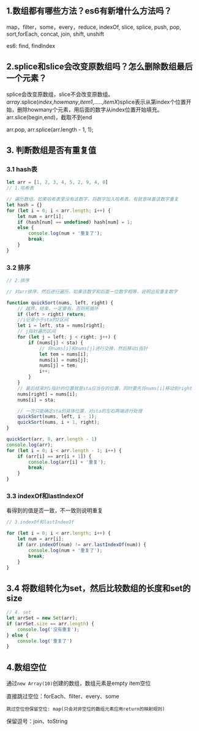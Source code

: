 ## 1.数组都有哪些方法？es6有新增什么方法吗？

map，filter，some，every，reduce, indexOf, slice, splice, push, pop, sort,forEach, concat, join, shift, unshift



es6: find, findIndex



## 2.splice和slice会改变原数组吗？怎么删除数组最后一个元素？

splice会改变原数组，slice不会改变原数组。*array*.splice(*index*,*howmany*,*item1*,.....,*itemX*)splice表示从第index个位置开始，删除howmany个元素，用后面的数字从index位置开始填充。arr.slice(begin,end)，截取不到end



arr.pop, arr.splice(arr.length - 1, 1);



## 3. 判断数组是否有重复值

### 3.1 hash表

``` javascript
let arr = [1, 2, 3, 4, 5, 2, 9, 4, 0]
// 1.哈希表

// 遍历数组，如果哈希表里没有该数字，将数字加入哈希表。有就意味着该数字重复
let hash = {}
for (let i = 0; i < arr.length; i++) {
    let num = arr[i];
    if (hash[num] == undefined) hash[num] = 1;
    else {
        console.log(num + '重复了');
        break;
    }
}
```

### 3.2 排序

``` javascript
// 2.排序

// 对arr排序，然后进行遍历，如果该数字和后面一位数字相等，说明出现重复数字

function quickSort(nums, left, right) {
    // 越界，结束，一定要有，否则死循环
    if (left > right) return;
    //i记录小于sta的2区间
    let i = left, sta = nums[right];
    // j指针遍历区间
    for (let j = left; j < right; j++) {
        if (nums[j] < sta) {
            // 将nums[i]和nums[j]进行交换，然后移动i指针
            let tem = nums[i];
            nums[i] = nums[j];
            nums[j] = tem;
            i++;
        }
    }
    // 最后结束时i指针的位置就是sta应当在的位置，同时要先将nums[i]移动到right
    nums[right] = nums[i];
    nums[i] = sta;

    // 一次只能确定sta的具体位置，对sta的左右两端进行处理
    quickSort(nums, left, i - 1);
    quickSort(nums, i + 1, right);
}

quickSort(arr, 0, arr.length - 1)
console.log(arr);
for (let i = 0; i < arr.length - 1; i++) {
    if (arr[i] == arr[i + 1]) {
        console.log(arr[i] + '重复');
        break;
    }
}
```



### 3.3 indexOf和lastIndexOf

看得到的值是否一致，不一致则说明重复

``` javascript
// 3.indexOf和lastIndexOf

for (let i = 0; i < arr.length; i++) {
    let num = arr[i];
    if (arr.indexOf(num) != arr.lastIndexOf(num)) {
        console.log(num + '重复了');
        break;
    }
}
```



## 3.4 将数组转化为set，然后比较数组的长度和set的size

``` javascript
// 4. set
let arrSet = new Set(arr);
if (arrSet.size == arr.length) {
    console.log('没有重复');
} else {
    console.log('重复了')
}
```



##  4.数组空位

通过`new Array(10)`创建的数组，数组元素是empty item空位

直接跳过空位：forEach、filter、every、some

`跳过空位但保留空位: map(只会对非空位的数组元素应用return的映射规则)`

保留逗号：join、toString
